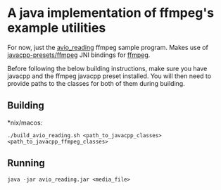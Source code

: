 # A java implementation of ffmpeg's example utilities

For now, just the [avio_reading](https://github.com/FFmpeg/FFmpeg/blob/n3.4.2/doc/examples/avio_reading.c) ffmpeg sample program. Makes use of [javacpp-presets/ffmpeg](https://github.com/bytedeco/javacpp-presets/tree/master/ffmpeg) JNI bindings for [ffmpeg](https://www.ffmpeg.org/).

Before following the below building instructions, make sure you have javacpp and the ffmpeg javacpp preset installed. You will then need to provide paths to the classes for both of them during building.

## Building 

*nix/macos:

`./build_avio_reading.sh <path_to_javacpp_classes> <path_to_javacpp_ffmpeg_classes>`

## Running

`java -jar avio_reading.jar <media_file>`
